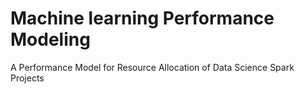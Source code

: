 # Machine learning Performance Modeling

A Performance Model for Resource Allocation of Data Science Spark Projects
